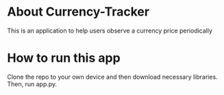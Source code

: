 # About Currency-Tracker

This is an application to help users observe a currency price periodically

# How to run this app

Clone the repo to your own device and then download necessary libraries. Then, run app.py.